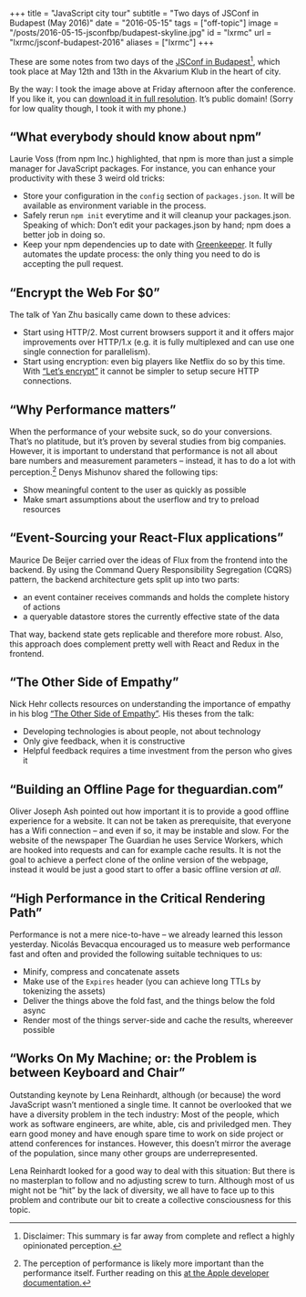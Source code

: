 +++
title = "JavaScript city tour"
subtitle = "Two days of JSConf in Budapest (May 2016)"
date = "2016-05-15"
tags = ["off-topic"]
image = "/posts/2016-05-15-jsconfbp/budapest-skyline.jpg"
id = "lxrmc"
url = "lxrmc/jsconf-budapest-2016"
aliases = ["lxrmc"]
+++

These are some notes from two days of the [JSConf in Budapest](http://jsconfbp.com/)[^1], which took place at May 12th and 13th in the Akvarium Klub in the heart of city.

By the way: I took the image above at Friday afternoon after the conference. If you like it, you can [download it in full resolution](/posts/2016-05-15-jsconfbp/budapest-skyline.original.jpg). It’s public domain! (Sorry for low quality though, I took it with my phone.)

## “What everybody should know about npm”

Laurie Voss (from npm Inc.) highlighted, that npm is more than just a simple manager for JavaScript packages. For instance, you can enhance your productivity with these 3 weird old tricks:

- Store your configuration in the `config` section of `packages.json`. It will be available as environment variable in the process.
- Safely rerun `npm init` everytime and it will cleanup your packages.json. Speaking of which: Don’t edit your packages.json by hand; npm does a better job in doing so.
- Keep your npm dependencies up to date with [Greenkeeper](https://greenkeeper.io/). It fully automates the update process: the only thing you need to do is accepting the pull request.

## “Encrypt the Web For $0”

The talk of Yan Zhu basically came down to these advices:

- Start using HTTP/2. Most current browsers support it and it offers major improvements over HTTP/1.x (e.g. it is fully multiplexed and can use one single connection for parallelism).
- Start using encryption: even big players like Netflix do so by this time. With [“Let’s encrypt”](https://letsencrypt.org/) it cannot be simpler to setup secure HTTP connections.

## “Why Performance matters”

When the performance of your website suck, so do your conversions. That’s no platitude, but it’s proven by several studies from big companies. However, it is important to understand that performance is not all about bare numbers and measurement parameters – instead, it has to do a lot with perception.[^2] Denys Mishunov shared the following tips:

- Show meaningful content to the user as quickly as possible
- Make smart assumptions about the userflow and try to preload resources

## “Event-Sourcing your React-Flux applications”

Maurice De Beijer carried over the ideas of Flux from the frontend into the backend. By using the Command Query Responsibility Segregation (CQRS) pattern, the backend architecture gets split up into two parts:

- an event container receives commands and holds the complete history of actions
- a queryable datastore stores the currently effective state of the data

That way, backend state gets replicable and therefore more robust. Also, this approach does complement pretty well with React and Redux in the frontend.

## “The Other Side of Empathy”

Nick Hehr collects resources on understanding the importance of empathy in his blog [“The Other Side of Empathy”](http://more-empathy.online/). His theses from the talk:

- Developing technologies is about people, not about technology
- Only give feedback, when it is constructive
- Helpful feedback requires a time investment from the person who gives it

## “Building an Offline Page for theguardian.com”

Oliver Joseph Ash pointed out how important it is to provide a good offline experience for a website. It can not be taken as prerequisite, that everyone has a Wifi connection – and even if so, it may be instable and slow. For the website of the newspaper The Guardian he uses Service Workers, which are hooked into requests and can for example cache results. It is not the goal to achieve a perfect clone of the online version of the webpage, instead it would be just a good start to offer a basic offline version *at all*.

## “High Performance in the Critical Rendering Path”

Performance is not a mere nice-to-have – we already learned this lesson yesterday. Nicolás Bevacqua encouraged us to measure web performance fast and often and provided the following suitable techniques to us:

- Minify, compress and concatenate assets
- Make use of the `Expires` header (you can achieve long TTLs by tokenizing the assets)
- Deliver the things above the fold fast, and the things below the fold async
- Render most of the things server-side and cache the results, whereever possible

## “Works On My Machine; or: the Problem is between Keyboard and Chair”

Outstanding keynote by Lena Reinhardt, although (or because) the word JavaScript wasn’t mentioned a single time. It cannot be overlooked that we have a diversity problem in the tech industry: Most of the people, which work as software engineers, are white, able, cis and priviledged men. They earn good money and have enough spare time to work on side project or attend conferences for instances. However, this doesn’t mirror the average of the population, since many other groups are underrepresented.

Lena Reinhardt looked for a good way to deal with this situation: But there is no masterplan to follow and no adjusting screw to turn. Although most of us might not be “hit” by the lack of diversity, we all have to face up to this problem and contribute our bit to create a collective consciousness for this topic.


[^1]: Disclaimer: This summary is far away from complete and reflect a highly opinionated perception.
[^2]: The perception of performance is likely more important than the performance itself. Further reading on this [at the Apple developer documentation.](https://developer.apple.com/library/ios/documentation/Performance/Conceptual/PerformanceOverview/DevelopingForPerf/DevelopingForPerf.html)

